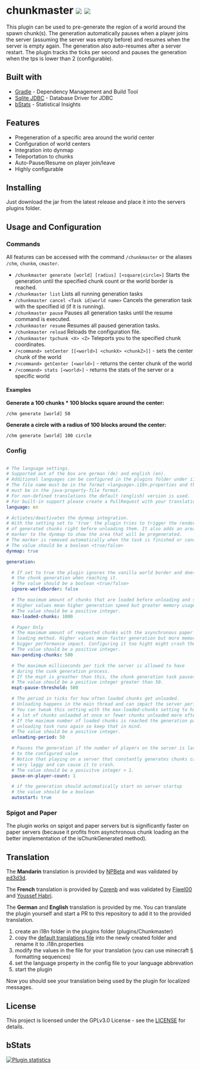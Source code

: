 # chunkmaster ![](https://abstruse.trivernis.net/badge/1) ![](https://img.shields.io/discord/729250668162056313)

This plugin can be used to pre-generate the region of a world around the spawn chunk(s).
The generation automatically pauses when a player joins the server (assuming the server was empty before)
and resumes when the server is empty again. The generation also auto-resumes after a server
restart. The plugin tracks the ticks per second and pauses the generation when the tps
is lower than 2 (configurable).

## Built with

- [Gradle](https://gradle.org/) - Dependency Management and Build Tool
- [Sqlite JDBC](https://bitbucket.org/xerial/sqlite-jdbc/) - Database Driver for JDBC
- [bStats](https://bstats.org/) - Statistical Insights

## Features

- Pregeneration of a specific area around the world center
- Configuration of world centers
- Integration into dynmap
- Teleportation to chunks
- Auto-Pause/Resume on player join/leave
- Highly configurable

## Installing

Just download the jar from the latest release and place it into the servers plugins folder.

## Usage and Configuration

### Commands

All features can be accessed with the command `/chunkmaster` or the aliases `/chm`, `chunkm`, `cmaster`.

- `/chunkmaster generate [world] [radius] [<square|circle>]` Starts the generation until the specified chunk count or the world border is reached.
- `/chunkmaster list` Lists all running generation tasks
- `/chunkmaster cancel <Task id|world name>` Cancels the generation task with the specified id (if it is running).
- `/chunkmaster pause` Pauses all generation tasks until the resume command is executed.
- `/chunkmaster resume` Resumes all paused generation tasks.
- `/chunkmaster reload` Reloads the configuration file.
- `/chunkmaster tpchunk <X> <Z>` Teleports you to the specified chunk coordinates.
- `/<command> setCenter [[<world>] <chunkX> <chunkZ>]]` - sets the center chunk of the world
- `/<command> getCenter [<world>]` - returns the center chunk of the world
- `/<command> stats [<world>]` - returns the stats of the server or a specific world

#### Examples
**Generate a 100 chunks * 100 blocks square around the center:**

`/chm generate [world] 50`

**Generate a circle with a radius of 100 blocks around the center:**

`/chm generate [world] 100 circle`

### Config

```yaml

# The language settings.
# Supported out of the box are german (de) and english (en).
# Additional languages can be configured in the plugins folder under i18n.
# The file name must be in the format <language>.i18n.properties and the content
# must be in the java-property-file format.
# For non-defined translations the default (english) version is used.
# For built-in support please create a PullRequest with your translation.
language: en

# Actiates/deactivates the dynmap integration.
# With the setting set to 'true' the plugin tries to trigger the rendering
# of generated chunks right before unloading them. It also adds an area
# marker to the dynmap to show the area that will be pregenerated.
# The marker is removed automatically when the task is finished or canceled.
# The value should be a boolean <true/false>
dynmap: true

generation:

  # If set to true the plugin ignores the vanilla world border and doesn't stop
  # the chunk generation when reaching it.
  # The value should be a boolean <true/false>
  ignore-worldborder: false

  # The maximum amount of chunks that are loaded before unloading and saving them.
  # Higher values mean higher generation speed but greater memory usage.
  # The value should be a positive integer.
  max-loaded-chunks: 1000

  # Paper Only
  # The maximum amount of requested chunks with the asynchronous paper chunk
  # loading method. Higher values mean faster generation but more memory usage and
  # bigger performance impact. Configuring it too hight might crash the server.
  # The value should be a positive integer.
  max-pending-chunks: 500

  # The maximum milliseconds per tick the server is allowed to have
  # during the cunk generation process.
  # If the mspt is greather than this, the chunk generation task pauses.
  # The value should be a positive integer greater than 50. 
  mspt-pause-threshold: 500

  # The period in ticks for how often loaded chunks get unloaded.
  # Unloading happens in the main thread and can impact the server performance.
  # You can tweak this setting with the max-loaded-chunks setting to have either
  # a lot of chunks unloaded at once or fewer chunks unloaded more often.
  # If the maximum number of loaded chunks is reached the generation pauses until the
  # unloading task runs again so keep that in mind.
  # The value should be a positive integer.
  unloading-period: 50

  # Pauses the generation if the number of players on the server is larger or equal
  # to the configured value
  # Notice that playing on a server that constantly generates chunks can be
  # very laggy and can cause it to crash.
  # The value should be a posivitve integer > 1.
  pause-on-player-count: 1

  # if the generation should automatically start on server startup
  # the value should be a boolean
  autostart: true
```

### Spigot and Paper

The plugin works on spigot and paper servers but is significantly faster on paper servers
(because it profits from asynchronous chunk loading an the better implementation of the
isChunkGenerated method).

## Translation

The **Mandarin** translation is provided by [NPBeta](https://github.com/NPBeta) and
was validated by [ed3d3d](https://twitter.com/ed3d3d).

The **French** translation is provided by [Corenb](https://github.com/Corenb) and
was validated by [Fiwel00](https://github.com/Fiwel00) and [Youssef Habri](https://github.com/youssefhabri).

The **German** and **English** translation is provided by me.
You can translate the plugin yourself and start a PR to this repository to add it to the
provided translation.

1. create an i18n folder in the plugins folder (plugins/Chunkmaster)
2. copy the [default translations file](https://github.com/Trivernis/spigot-chunkmaster/blob/master/src/main/resources/i18n/DEFAULT.i18n.properties) 
into the newly created folder and rename it to <language-abbrevation>.i18n.properties
3. modify the values in the file for your translation (you can use minecraft § formatting sequences)
4. set the language property in the config file to your language abbrevation
5. start the plugin

Now you should see your translation being used by the plugin for localized messages.

## License

This project is licensed under the GPLv3.0 License - see the 
[LICENSE](https://github.com/Trivernis/spigot-chunkmaster/blob/master/LICENSE) for details.

## bStats

[![Plugin statistics](https://bstats.org/signatures/bukkit/chunkmaster.svg)](https://bstats.org/plugin/bukkit/Chunkmaster/5639)
